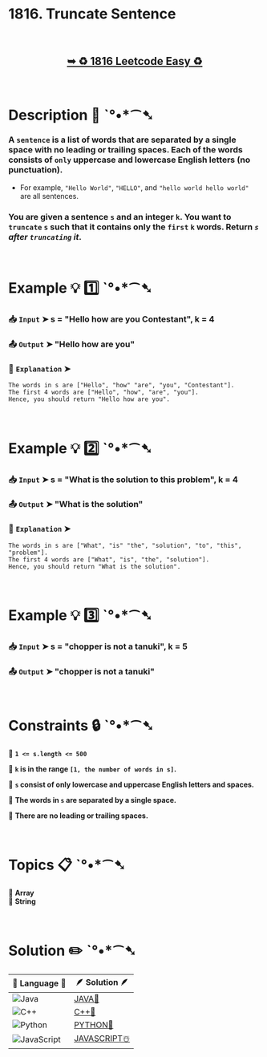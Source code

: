 # 1816. Truncate Sentence

</br>

<h2 align="center"> 

<a href="https://leetcode.com/problems/truncate-sentence/description/"><strong>➥ ♻️ 1816 Leetcode Easy ♻️ </strong></a>
</h2>

</br>

# Description 📜 ˋ°•*⁀➷

### A `sentence` is a list of words that are separated by a single space with no leading or trailing spaces. Each of the words consists of `only` uppercase and lowercase English letters (no punctuation).

- For example, `"Hello World"`, `"HELLO"`, and `"hello world hello world"` are all sentences.

### You are given a sentence `s​​​​​​` and an integer `k​​​​​​`. You want to `truncate` `s​​​​​​` such that it contains only the `first` `k​​​​​​` words. Return *`s​​​​​​` after `truncating` it*.

</br>

# Example 💡 1️⃣ ˋ°•*⁀➷

  ### 📥 `Input`  ➤ s = "Hello how are you Contestant", k = 4

  ### 📤 `Output`  ➤ "Hello how are you"

  ### 🔦 `Explanation`  ➤ 

    The words in s are ["Hello", "how" "are", "you", "Contestant"].
    The first 4 words are ["Hello", "how", "are", "you"].
    Hence, you should return "Hello how are you".

</br>

# Example 💡 2️⃣ ˋ°•*⁀➷

  ### 📥 `Input` ➤ s = "What is the solution to this problem", k = 4 

  ### 📤 `Output`  ➤ "What is the solution" 

  ### 🔦 `Explanation` ➤ 

    The words in s are ["What", "is" "the", "solution", "to", "this", "problem"].
    The first 4 words are ["What", "is", "the", "solution"].
    Hence, you should return "What is the solution".


</br>

# Example 💡 3️⃣ ˋ°•*⁀➷

  ### 📥 `Input` ➤ s = "chopper is not a tanuki", k = 5

  ### 📤 `Output`  ➤ "chopper is not a tanuki"

</br>

# Constraints 🔒 ˋ°•*⁀➷

🔹 **`1 <= s.length <= 500`** </br>

🔹 **`k` is in the range `[1, the number of words in s]`.** </br>

🔹 **`s` consist of only lowercase and uppercase English letters and spaces.** </br>

🔹 **The words in `s` are separated by a single space.** </br>

🔹 **There are no leading or trailing spaces.** </br>

</br>

# Topics 📋 ˋ°•*⁀➷

🔸 **Array**  </br>
🔸 **String**  </br>

</br>

# Solution ✏️ ˋ°•*⁀➷

| 📒 Language 📒  | 🪶 Solution 🪶 |
| ------------- | ------------- |
|  ![Java](https://img.shields.io/badge/java-%23ED8B00.svg?style=for-the-badge&logo=openjdk&logoColor=white)  | [JAVA🍁](https://github.com/Prakhar-002/LEETCODE/blob/main/%F0%9F%8E%AD%20LEVEL%20wise%20que%20with%20solution%20%F0%9F%8E%AF/%E2%99%BB%EF%B8%8F%20Easy%E2%99%BB%EF%B8%8F/%E2%99%BB%EF%B8%8F%20Easy%201816.%20Truncate%20Sentence%20%E2%98%83%EF%B8%8F%20%F0%9F%8D%81%20%F0%9F%8D%B0%20%F0%9F%8E%B2/%F0%9F%8D%81JAVA%20-%201816.%20Truncate%20Sentence.java) |
|  ![C++](https://img.shields.io/badge/c++-%2300599C.svg?style=for-the-badge&logo=c%2B%2B&logoColor=white)  | [C++🎲](https://github.com/Prakhar-002/LEETCODE/blob/main/%F0%9F%8E%AD%20LEVEL%20wise%20que%20with%20solution%20%F0%9F%8E%AF/%E2%99%BB%EF%B8%8F%20Easy%E2%99%BB%EF%B8%8F/%E2%99%BB%EF%B8%8F%20Easy%201816.%20Truncate%20Sentence%20%E2%98%83%EF%B8%8F%20%F0%9F%8D%81%20%F0%9F%8D%B0%20%F0%9F%8E%B2/%F0%9F%8E%B2CPP%20-%201816.%20Truncate%20Sentence.cpp)  |
|  ![Python](https://img.shields.io/badge/python-3670A0?style=for-the-badge&logo=python&logoColor=ffdd54)    | [PYTHON🍰](https://github.com/Prakhar-002/LEETCODE/blob/main/%F0%9F%8E%AD%20LEVEL%20wise%20que%20with%20solution%20%F0%9F%8E%AF/%E2%99%BB%EF%B8%8F%20Easy%E2%99%BB%EF%B8%8F/%E2%99%BB%EF%B8%8F%20Easy%201816.%20Truncate%20Sentence%20%E2%98%83%EF%B8%8F%20%F0%9F%8D%81%20%F0%9F%8D%B0%20%F0%9F%8E%B2/%F0%9F%8D%B0PYTHON%20-%201816.%20Truncate%20Sentence.py) |
| ![JavaScript](https://img.shields.io/badge/javascript-%23323330.svg?style=for-the-badge&logo=javascript&logoColor=%23F7DF1E)   | [JAVASCRIPT☃️](https://github.com/Prakhar-002/LEETCODE/blob/main/%F0%9F%8E%AD%20LEVEL%20wise%20que%20with%20solution%20%F0%9F%8E%AF/%E2%99%BB%EF%B8%8F%20Easy%E2%99%BB%EF%B8%8F/%E2%99%BB%EF%B8%8F%20Easy%201816.%20Truncate%20Sentence%20%E2%98%83%EF%B8%8F%20%F0%9F%8D%81%20%F0%9F%8D%B0%20%F0%9F%8E%B2/%E2%98%83%EF%B8%8FJAVASCRIPT%20-%201816.%20Truncate%20Sentence.js) |

